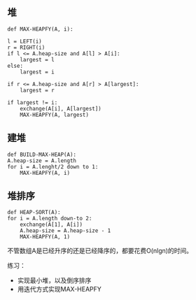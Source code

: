 
## 堆

```
def MAX-HEAPFY(A, i):

l = LEFT(i)
r = RIGHT(i)
if l <= A.heap-size and A[l] > A[i]:
    largest = l
else:
    largest = i

if r <= A.heap-size and A[r] > A[largest]:
    largest = r

if largest != i:
    exchange(A[i], A[largest])
    MAX-HEAPFY(A, largest)

```

## 建堆

```
def BUILD-MAX-HEAP(A):
A.heap-size = A.length
for i = A.lenght/2 down to 1:
    MAX-HEAPFY(A, i)
```

## 堆排序


```
def HEAP-SORT(A):
for i = A.length down-to 2:
    exchange(A[1], A[i])
    A.heap-size = A.heap-size - 1
    MAX-HEAPFY(A, 1)
```

不管数组A是已经升序的还是已经降序的，都要花费O(nlgn)的时间。


练习：

- 实现最小堆，以及倒序排序
- 用迭代方式实现MAX-HEAPFY
